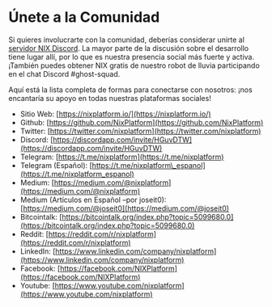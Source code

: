 # Únete a la Comunidad

Si quieres involucrarte con la comunidad, deberías considerar unirte al [servidor NIX Discord](https://discordapp.com/invite/HGuvDTW). La mayor parte de la discusión sobre el desarrollo tiene lugar allí, por lo que es nuestra presencia social más fuerte y activa. ¡También puedes obtener NIX gratis de nuestro robot de lluvia participando en el chat Discord \#ghost-squad.

Aquí está la lista completa de formas para conectarse con nosotros: ¡nos encantaría su apoyo en todas nuestras plataformas sociales!

*  Sitio Web: [https://nixplatform.io/](https://nixplatform.io/)
*  Github: [https://github.com/NixPlatform](https://github.com/NixPlatform)
*  Twitter: [https://twitter.com/nixplatform](https://twitter.com/nixplatform)
*  Discord: [https://discordapp.com/invite/HGuvDTW](https://discordapp.com/invite/HGuvDTW)
*  Telegram: [https://t.me/nixplatform](https://t.me/nixplatform)
*  Telegram \(Español\): [https://t.me/nixplatform\_espanol](https://t.me/nixplatform_espanol)
*  Medium: [https://medium.com/@nixplatform](https://medium.com/@nixplatform)
*  Medium \(Artículos en Español –por joseit0\): [https://medium.com/@joseit0](https://medium.com/@joseit0)
*  Bitcointalk: [https://bitcointalk.org/index.php?topic=5099680.0](https://bitcointalk.org/index.php?topic=5099680.0)
*  Reddit: [https://reddit.com/r/nixplatform](https://reddit.com/r/nixplatform)
*  LinkedIn: [https://www.linkedin.com/company/nixplatform](https://www.linkedin.com/company/nixplatform)
*  Facebook: [https://facebook.com/NIXPlatform](https://facebook.com/NIXPlatform)
*  Youtube: [https://www.youtube.com/nixplatform](https://www.youtube.com/nixplatform)

  




  



